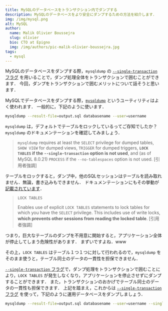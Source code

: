 ```yaml
---
title: MySQLのデータベースをトランザクション内でダンプする
description: MySQLのデータベースをより安全にダンプするための方法を紹介します．
img: /img/mysql.png
alt: MySQL
author:
  name: Malik Olivier Boussejra
  slug: olivier
  bio: CTO at Epigno
  img: /img/authors/pic-malik-olivier-boussejra.jpg
tags:
  - mysql
---
```


MySQLのデータベースをダンプする際，`mysqldump` の [`--single-transaction` フラグ](https://dev.mysql.com/doc/refman/8.0/en/mysqldump.html#option_mysqldump_single-transaction) を用いることで，ダンプ処理全体をトランザクションで囲むことができます．
今回，ダンプをトランザクションで囲むメリットについて話そうと思います．


MySQLでデータベースをダンプする際，[`mysqldump`](https://dev.mysql.com/doc/refman/8.0/en/mysqldump.html) というユーティリティはよく使われます．
一般的に，下記のように使います．

```sh
mysqldump --result-file=output.sql databasename --user=username
```

`mysqldump` は，デフォルトでテーブルをロックしているってご存知でしたか？
`mysqldump` のドキュメンテーションを確認してみましょう．

> `mysqldump` requires at least the `SELECT` privilege for dumped tables,
> `SHOW VIEW` for dumped views, `TRIGGER` for dumped triggers,
> **`LOCK TABLES` if the `--single-transaction` option is not used**,
> and (as of MySQL 8.0.21) `PROCESS` if the `--no-tablespaces` option is not used.
> [引用者強調]

テーブルをロックすると，ダンプ中，他のSQLセッションはテーブルを読み取れません．無論，書き込みもできません．
ドキュメンテーションにもその挙動が[記載されています](https://dev.mysql.com/doc/refman/8.0/en/privileges-provided.html#priv_lock-tables)．

> `LOCK TABLES`
>
> Enables use of explicit `LOCK TABLES` statements to lock tables for which you have the `SELECT` privilege. This includes use of write locks, **which prevents other sessions from reading the locked table**.
> [引用者強調]

つまり，巨大なテーブルのダンプを不用意に開始すると，アプリケーション全体が停止してしまう危険性があります．
まずいですよね．www

その上，`LOCK TABLES` はテーブル１つ１つに対して行われるので，`mysqldump` をそのまま使うと，テーブル同士のデータの一貫性を担保できません．

[`--single-transaction` フラグ](https://dev.mysql.com/doc/refman/8.0/en/mysqldump.html#option_mysqldump_single-transaction)で，ダンプ処理をトランザクションで囲むことにより，`LOCK
TABLES` が発生しなくなり，アプリケーションを停止させずにダンプすることができます．
また，トランザクションのおかげでテーブル同士のデータの一貫性も担保できます．
上記を踏まえ，これからは [`--single-transaction` フラグ](https://dev.mysql.com/doc/refman/8.0/en/mysqldump.html#option_mysqldump_single-transaction) を使って，下記のように運用データベースをダンプしましょう．

```sh
mysqldump --result-file=output.sql databasename --user=username --single-transaction
```
